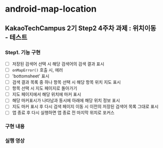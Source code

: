 # android-map-location
## KakaoTechCampus 2기 Step2 4주차 과제 : 위치이동 - 테스트

### Step1. 기능 구현
- [ ]  저장된 검색어 선택 시 해당 검색어의 검색 결과 표시
- [ ]  `onMapError()` 호출 시, 에러
- [ ]  'bottomsheet' 표시
- [ ]  검색 결과 목록 중 하나 항목 선택 시 해당 항목 위치 지도 표시
- [ ]  항목 선택 시 지도 페이지로 돌아가기
- [ ]  지도 페이지에서 해당 위치에 마커 표시
- [ ]  해당 마커표시가 나타남과 동시에 아래에 해당 위치 정보 표시
- [ ]  지도 마커 표시 후 다시 검색 페이지 이동 시 이전의 저장된 검색어 목록 그대로 표시
- [ ]  앱 종료 후 다시 실행하면 앱 종료 전 마지막 위치로 포커스
 
### 구현 내용


### 실행 영상
